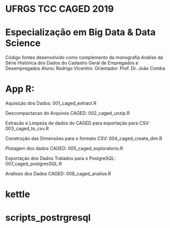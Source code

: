 # UFRGS TCC CAGED 2019
# Especialização em Big Data & Data Science
Código fontes desenvolvido como complemento da monografia Análise da Série Histórica dos Dados do Cadastro Geral de Empregados e Desempregados
Aluno: Rodrigo Vicentini. Orientador: Prof. Dr. João Comba

# App R: 

Aquisição dos Dados: 001_caged_extract.R

Descompactacao do Arquivos CAGED: 002_caged_unzip.R

Extração e Limpeza de dados do CAGED para exportação para CSV: 003_caged_to_csv.R

Construção das Dimensões para o formato CSV: 004_caged_create_dim.R

Plotagem dos dados CAGED: 005_caged_exploratorio.R

Exportação dos Dados Tratados para o PostgreSQL: 007_caged_postgresSQL.R

Análises dos Dados CAGED: 008_caged_analise.R

# kettle

# scripts_postrgresql
